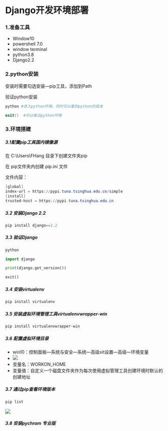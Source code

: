 # Django开发环境部署



### 1.准备工具

- Window10
- powershell 7.0
- window terminal
- python3.8
- Django2.2



### 2.python安装

安装时需要勾选安装—pip工具，添加到Path

验证python安装

```powershell
python #进入python环境，同时可以看到python的版本

exit()  #可以推出python环境
```



### 3.环境搭建

##### 3.1配置pip工具国内镜像源

在 C:\Users\FHang 目录下创建文件夹pip

在 pip文件夹内创建 pip.ini 文件

文件内容：

```powershell
[global]
index-url = https://pypi.tuna.tsinghua.edu.cn/simple
[install]
trusted-host = https://pypi.tuna.tsinghua.edu.cn
```



##### 3.2 安装Django 2.2

```powershell
pip install django==2.2
```



##### 3.3 验证Django 

```powershell
python
```

```python
import django

print(django.get_version())

exit()
```



##### 3.4 安装virtualenv

```powershell
pip install virtualenv
```



##### 3.5 安装虚拟环境管理工具virtualenvwrapper-win

```powershell
pip install virtualenvwrapper-win
```



##### 3.6 配置虚拟环境目录

- win10：控制面板—系统与安全—系统—高级xit设置—高级—环境变量
- ![](D:\TyporaNote\Django\Django开发环境部署.assets\3.png)
- 变量名：WORKON_HOME
- 变量值：自定义一个磁盘文件夹作为每次使用虚拟管理工具创建环境时默认的创建地址



##### 3.7 通过pip查看环境版本

```powershell
pip list
```

![](D:\TyporaNote\Django\Django开发环境部署.assets\4.png)



##### 3.8 安装pychram 专业版